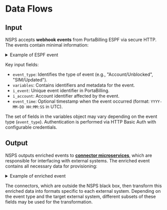 # Data Flows

## Input

NSPS accepts **webhook events** from PortaBilling ESPF via secure HTTP. The events contain minimal information:

<details>
  <summary>Example of ESPF event</summary>

```json title="Example of ESPF event" linenums="1"
{
    "event_type": "SIM/Updated",
    "variables": {
        "i_env": 3,
        "i_event": 999999,
        "i_account": 277147,
        "event_time": "2025-05-01 12:00:00"
    }
}
```

</details>

Key input fields:

- `event_type`: Identifies the type of event (e.g., "Account/Unblocked", "SIM/Updated").
- `variables`: Contains identifiers and metadata for the event.
- `i_event`: Unique event identifier in PortaBilling.
- `i_account`: Account identifier affected by the event.
- `event_time`: Optional timestamp when the event occurred (format: `YYYY-MM-DD HH:MM:SS` in UTC).

The set of fields in the variables object may vary depending on the event type (`event_type`). Authentication is performed via HTTP Basic Auth with configurable credentials.

## Output

NSPS outputs enriched events to [**connector microservices**][connector], which are responsible for interfacing with external systems. The enriched event contains all necessary data for provisioning:

<details>
  <summary>Example of enriched event</summary>

```json title="Example of enriched event" linenums="1"
{
    "event_id":"3e84c79f-ab6f-4546-8e27-0b6ab866f1fb",
    "data":{
        "event_type":"SIM/Updated",
        "variables":{
            "i_env":1,
            "i_event":999999,
            "i_account":1,
            "curr_status":"used",
            "prev_status":"active"
        }
    },
    "pb_data":{
        "account_info":{
            "bill_status":"open",
            "billing_model":"credit_account",
            "blocked":false,
            "i_account":1,
            "i_customer":6392,
            "i_product":3774,
            "id":"79123456789@msisdn",
            "phone1":"",
            "product_name":"wtl Pay as you go",
            "time_zone_name":"Europe/Prague",
            "assigned_addons":[
                {
                    "addon_effective_from":"2025-05-16T12:59:46",
                    "addon_priority":10,
                    "description":"",
                    "i_product":3775,
                    "i_vd_plan":1591,
                    "name":"wtl Youtube UHD"
                }
            ],
            "service_features":[
                {
                    "name":"netaccess_policy",
                    "effective_flag_value":"Y",
                    "attributes":[
                        {
                            "name":"access_policy",
                            "effective_value":"179"
                        }
                    ]
                }
            ]
        },
        "sim_info":{
            "i_sim_card":3793,
            "imsi":"001010000020349",
            "msisdn":"79123456789",
            "status":"active"
        },
        "access_policy_info":{
            "i_access_policy":179,
            "name":"WTL integration test",
            "attributes":[
                {
                    "group_name":"lte.wtl",
                    "name":"cs_profile",
                    "value":"cs-pp-20250319"
                },
                {
                    "group_name":"lte.wtl",
                    "name":"eps_profile",
                    "value":"eps-pp-20250319"
                }
            ]
        },
        "product_info":{
            "name":"DEV WTL Pay as you go",
            "description":"",
            "addon_priority":0,
            "i_product":658
        },
        "full_vd_counter_info":[
            {
                "service_name":"Internet Access KB",
                "vdp_name":"DEV WTL Free 10MB (1 day)",
                "i_vd_plan":204,
                "i_dest_group":2650,
                "addon_priority":10,
                "i_vd_dg":283,
                "remaining":"10",
                "i_service":106,
                "dg_name":"RG100",
                "discount_info":"0..10 - 100%",
                "unit":"megabyte",
                "allocated_amount":10
            }
        ]
    },
    "handler_id":"wtl-hlr-hss-nsps",
    "created_at":"2025-03-12T16:47:30.443939+00:00",
    "updated_at":"2025-03-12T16:47:36.585885+00:00",
    "status":"received"
}

```

</details>

The connectors, which are outside the NSPS black box, then transform this enriched data into formats specific to each external system. Depending on the event type and the target external system, different subsets of these fields may be used for the transformation.

<!-- References -->
[connector]: ../connector-overview.md